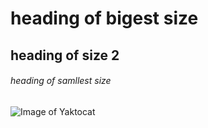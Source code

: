 # heading of bigest size
## heading of size 2
###### heading of samllest size
![Image of Yaktocat](https://octodex.github.com/images/yaktocat.png)
